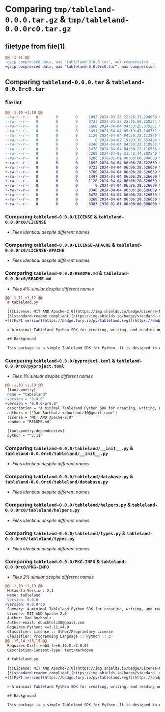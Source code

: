 # Comparing `tmp/tableland-0.0.0.tar.gz` & `tmp/tableland-0.0.0rc0.tar.gz`

## filetype from file(1)

```diff
@@ -1 +1 @@
-gzip compressed data, was "tableland-0.0.0.tar", max compression
+gzip compressed data, was "tableland-0.0.0rc0.tar", max compression
```

## Comparing `tableland-0.0.0.tar` & `tableland-0.0.0rc0.tar`

### file list

```diff
@@ -1,10 +1,10 @@
--rw-r--r--   0        0        0     1092 2024-03-28 22:26:33.294056 tableland-0.0.0/LICENSE
--rw-r--r--   0        0        0     9723 2024-03-28 22:25:56.228374 tableland-0.0.0/LICENSE-APACHE
--rw-r--r--   0        0        0     5666 2024-04-04 04:53:25.879251 tableland-0.0.0/README.md
--rw-r--r--   0        0        0     1491 2024-04-04 05:19:45.246731 tableland-0.0.0/pyproject.toml
--rw-r--r--   0        0        0     1120 2024-04-04 04:50:22.113829 tableland-0.0.0/tableland/__init__.py
--rw-r--r--   0        0        0        0 2024-04-02 19:33:35.553404 tableland-0.0.0/tableland/__main__.py
--rw-r--r--   0        0        0     8346 2024-04-04 04:50:22.118833 tableland-0.0.0/tableland/database.py
--rw-r--r--   0        0        0     6478 2024-04-04 04:50:22.116536 tableland-0.0.0/tableland/helpers.py
--rw-r--r--   0        0        0     3268 2024-04-03 23:42:44.792540 tableland-0.0.0/tableland/types.py
--rw-r--r--   0        0        0     6286 1970-01-01 00:00:00.000000 tableland-0.0.0/PKG-INFO
+-rw-r--r--   0        0        0     1092 2024-04-04 06:06:28.522639 tableland-0.0.0rc0/LICENSE
+-rw-r--r--   0        0        0     9723 2024-04-04 06:06:28.526639 tableland-0.0.0rc0/LICENSE-APACHE
+-rw-r--r--   0        0        0     5760 2024-04-04 06:06:28.526639 tableland-0.0.0rc0/README.md
+-rw-r--r--   0        0        0     1497 2024-04-04 06:06:28.526639 tableland-0.0.0rc0/pyproject.toml
+-rw-r--r--   0        0        0     1120 2024-04-04 06:06:28.526639 tableland-0.0.0rc0/tableland/__init__.py
+-rw-r--r--   0        0        0        0 2024-04-04 06:06:28.526639 tableland-0.0.0rc0/tableland/__main__.py
+-rw-r--r--   0        0        0     8346 2024-04-04 06:06:28.526639 tableland-0.0.0rc0/tableland/database.py
+-rw-r--r--   0        0        0     6478 2024-04-04 06:06:28.526639 tableland-0.0.0rc0/tableland/helpers.py
+-rw-r--r--   0        0        0     3268 2024-04-04 06:06:28.526639 tableland-0.0.0rc0/tableland/types.py
+-rw-r--r--   0        0        0     6383 1970-01-01 00:00:00.000000 tableland-0.0.0rc0/PKG-INFO
```

### Comparing `tableland-0.0.0/LICENSE` & `tableland-0.0.0rc0/LICENSE`

 * *Files identical despite different names*

### Comparing `tableland-0.0.0/LICENSE-APACHE` & `tableland-0.0.0rc0/LICENSE-APACHE`

 * *Files identical despite different names*

### Comparing `tableland-0.0.0/README.md` & `tableland-0.0.0rc0/README.md`

 * *Files 4% similar despite different names*

```diff
@@ -1,11 +1,12 @@
 # tableland.py
 
 [![License: MIT AND Apache-2.0](https://img.shields.io/badge/License-MIT%20AND%20Apache--2.0-blue.svg)](./LICENSE)
 [![standard-readme compliant](https://img.shields.io/badge/standard--readme-OK-green.svg)](https://github.com/RichardLitt/standard-readme)
+[![PyPI version](https://badge.fury.io/py/tableland.svg)](https://badge.fury.io/py/tableland)
 
 > A minimal Tableland Python SDK for creating, writing, and reading onchain tables
 
 ## Background
 
 This package is a simple Tableland SDK for Python. It is designed to work with the [Tableland](https://tableland.xyz) network and uses the [web3.py](https://web3py.readthedocs.io/en/stable/) library for blockchain interacts.
```

### Comparing `tableland-0.0.0/pyproject.toml` & `tableland-0.0.0rc0/pyproject.toml`

 * *Files 1% similar despite different names*

```diff
@@ -1,10 +1,10 @@
 [tool.poetry]
 name = "tableland"
-version = "0.0.0"
+version = "0.0.0-pre.0"
 description = "A minimal Tableland Python SDK for creating, writing, and reading onchain tables"
 authors = ["Dan Buchholz <dbuchholz30@gmail.com>"]
 license = "MIT AND Apache-2.0"
 readme = "README.md"
 
 [tool.poetry.dependencies]
 python = "^3.11"
```

### Comparing `tableland-0.0.0/tableland/__init__.py` & `tableland-0.0.0rc0/tableland/__init__.py`

 * *Files identical despite different names*

### Comparing `tableland-0.0.0/tableland/database.py` & `tableland-0.0.0rc0/tableland/database.py`

 * *Files identical despite different names*

### Comparing `tableland-0.0.0/tableland/helpers.py` & `tableland-0.0.0rc0/tableland/helpers.py`

 * *Files identical despite different names*

### Comparing `tableland-0.0.0/tableland/types.py` & `tableland-0.0.0rc0/tableland/types.py`

 * *Files identical despite different names*

### Comparing `tableland-0.0.0/PKG-INFO` & `tableland-0.0.0rc0/PKG-INFO`

 * *Files 2% similar despite different names*

```diff
@@ -1,10 +1,10 @@
 Metadata-Version: 2.1
 Name: tableland
-Version: 0.0.0
+Version: 0.0.0rc0
 Summary: A minimal Tableland Python SDK for creating, writing, and reading onchain tables
 License: MIT AND Apache-2.0
 Author: Dan Buchholz
 Author-email: dbuchholz30@gmail.com
 Requires-Python: >=3.11,<4.0
 Classifier: License :: Other/Proprietary License
 Classifier: Programming Language :: Python :: 3
@@ -15,14 +15,15 @@
 Requires-Dist: web3 (>=6.16.0,<7.0.0)
 Description-Content-Type: text/markdown
 
 # tableland.py
 
 [![License: MIT AND Apache-2.0](https://img.shields.io/badge/License-MIT%20AND%20Apache--2.0-blue.svg)](./LICENSE)
 [![standard-readme compliant](https://img.shields.io/badge/standard--readme-OK-green.svg)](https://github.com/RichardLitt/standard-readme)
+[![PyPI version](https://badge.fury.io/py/tableland.svg)](https://badge.fury.io/py/tableland)
 
 > A minimal Tableland Python SDK for creating, writing, and reading onchain tables
 
 ## Background
 
 This package is a simple Tableland SDK for Python. It is designed to work with the [Tableland](https://tableland.xyz) network and uses the [web3.py](https://web3py.readthedocs.io/en/stable/) library for blockchain interacts.
```

